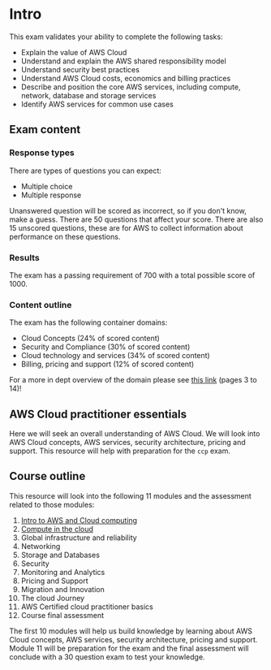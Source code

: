 # Intro
This exam validates your ability to complete the following tasks:
- Explain the value of AWS Cloud
- Understand and explain the AWS shared responsibility model
- Understand security best practices
- Understand AWS Cloud costs, economics and billing practices
- Describe and position the core AWS services, including compute, network, database and storage services
- Identify AWS services for common use cases

## Exam content

### Response types
There are types of questions you can expect:
- Multiple choice
- Multiple response

Unanswered question will be scored as incorrect, so if you don't know, make a guess. There are 50 questions that affect your score. There are also 15 unscored questions, these are for AWS to collect information about performance on these questions.

### Results
The exam has a passing requirement of 700 with a total possible score of 1000.

### Content outline
The exam has the following container domains:
- Cloud Concepts (24% of scored content)
- Security and Compliance (30% of scored content)
- Cloud technology and services (34% of scored content)
- Billing, pricing and support (12% of scored content)

For a more in dept overview of the domain please see [this link](https://d1.awsstatic.com/training-and-certification/docs-cloud-practitioner/AWS-Certified-Cloud-Practitioner_Exam-Guide.pdf) (pages 3 to 14)!

## AWS Cloud practitioner essentials
Here we will seek an overall understanding of AWS Cloud. We will look into AWS Cloud concepts, AWS services, security architecture, pricing and support. This resource will help with preparation for the `ccp` exam.

## Course outline
This resource will look into the following 11 modules and the assessment related to those modules:
1. [Intro to AWS and Cloud computing](./02-intro-to-aws.md)
2. [Compute in the cloud](./03-cloud-computing)
3. Global infrastructure and reliability
4. Networking
5. Storage and Databases
6. Security
7. Monitoring and Analytics
8. Pricing and Support
9. Migration and Innovation
10. The cloud Journey
11. AWS Certified cloud practitioner basics
12. Course final assessment

The first 10 modules will help us build knowledge by learning about AWS Cloud concepts, AWS services, security architecture, pricing and support. Module 11 will be preparation for the exam and the final assessment will conclude with a 30 question exam to test your knowledge.